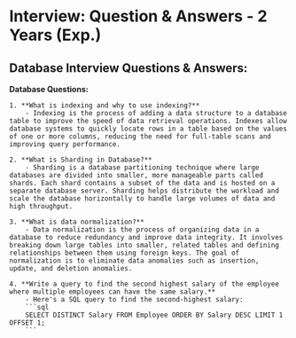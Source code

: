 # Interview: Question & Answers - 2 Years (Exp.)

## Database Interview Questions & Answers:

**Database Questions:**

    1. **What is indexing and why to use indexing?**
        - Indexing is the process of adding a data structure to a database table to improve the speed of data retrieval operations. Indexes allow database systems to quickly locate rows in a table based on the values of one or more columns, reducing the need for full-table scans and improving query performance.

    2. **What is Sharding in Database?**
        - Sharding is a database partitioning technique where large databases are divided into smaller, more manageable parts called shards. Each shard contains a subset of the data and is hosted on a separate database server. Sharding helps distribute the workload and scale the database horizontally to handle large volumes of data and high throughput.

    3. **What is data normalization?**
        - Data normalization is the process of organizing data in a database to reduce redundancy and improve data integrity. It involves breaking down large tables into smaller, related tables and defining relationships between them using foreign keys. The goal of normalization is to eliminate data anomalies such as insertion, update, and deletion anomalies.

    4. **Write a query to find the second highest salary of the employee where multiple employees can have the same salary.**
        - Here's a SQL query to find the second-highest salary:
        ```sql
        SELECT DISTINCT Salary FROM Employee ORDER BY Salary DESC LIMIT 1 OFFSET 1;
        ```
